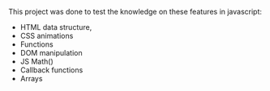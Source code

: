 This project was done to test the knowledge on these features in javascript:
* HTML data structure,
* CSS animations
* Functions
* DOM manipulation
* JS Math()
* Callback functions
* Arrays
